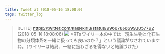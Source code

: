 ```yaml
---
title: Tweet at 2018-05-16 18:08:06
tags: twitter_log
---
```


> [!CITE] https://twitter.com/kaisekiriu/status/996678666993057792 (2018-05-16 18:08:06)
> ![](https://twitter.com/kaisekiriu/status/996678666993057792)
> &gt;RTs
> ワイリー本の中では「現生生物と化石生物の分類体系を一緒に扱っても良いのか？」という議論がなされていますね。（ワイリーは結局、一緒に扱わざるを得ないと結論づけた）
